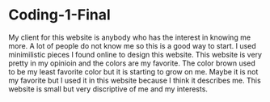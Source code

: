 # Coding-1-Final
 My client for this website is anybody who has the interest in knowing me more. A lot of people do not know me so this is a good way to start. I used minimilistic pieces I found online to design this website. This website is very pretty in my opinioin and the colors are my favorite. The color brown used to be my least favorite color but it is starting to grow on me. Maybe it is not my favorite but I used it in this website because I think it describes me. This website is small but very discriptive of me and my interests.
